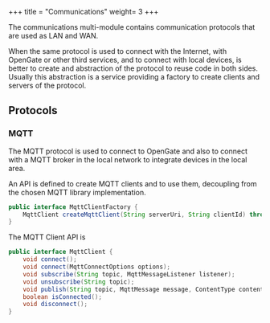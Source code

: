 +++
title = "Communications"
weight= 3
+++

The communications multi-module contains communication protocols that are used as LAN and WAN.

When the same protocol is used to connect with the Internet, with OpenGate or other third services, and to connect with local devices, is better to create and abstraction of the protocol to reuse code in both sides. Usually this abstraction is a service providing a factory to create clients and servers of the protocol.

## Protocols

### MQTT

The MQTT protocol is used to connect to OpenGate and also to connect with a MQTT broker in the local network to integrate devices in the local area.

An API is defined to create MQTT clients and to use them, decoupling from the chosen MQTT library implementation.

```java
public interface MqttClientFactory {
    MqttClient createMqttClient(String serverUri, String clientId) throws MqttException;
}
```

The MQTT Client API is

```java
public interface MqttClient {
    void connect();
    void connect(MqttConnectOptions options);
    void subscribe(String topic, MqttMessageListener listener);
    void unsubscribe(String topic);
    void publish(String topic, MqttMessage message, ContentType contentType);
    boolean isConnected();
    void disconnect();
}
```
